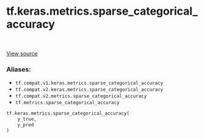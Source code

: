 <div itemscope itemtype="http://developers.google.com/ReferenceObject">
<meta itemprop="name" content="tf.keras.metrics.sparse_categorical_accuracy" />
<meta itemprop="path" content="Stable" />
</div>

# tf.keras.metrics.sparse_categorical_accuracy

<!-- Insert buttons -->

<table class="tfo-notebook-buttons tfo-api" align="left">
</table>

<a target="_blank" href="/code/stable/tensorflow/python/keras/metrics.py">View source</a>



<!-- Start diff -->


### Aliases:

* `tf.compat.v1.keras.metrics.sparse_categorical_accuracy`
* `tf.compat.v2.keras.metrics.sparse_categorical_accuracy`
* `tf.compat.v2.metrics.sparse_categorical_accuracy`
* `tf.metrics.sparse_categorical_accuracy`


``` python
tf.keras.metrics.sparse_categorical_accuracy(
    y_true,
    y_pred
)
```



<!-- Placeholder for "Used in" -->
